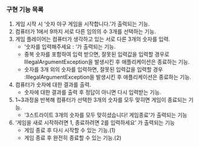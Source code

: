 ### 구현 기능 목록

1. 게임 시작 시 ‘숫자 야구 게임을 시작합니다.’가 출력되는 기능.
2. 컴퓨터가 1에서 9까지 서로 다른 임의의 수 3개를 선택하는 기능.
3. 게임 플레이어는 컴퓨터가 생각하고 있는 서로 다른 3개의 숫자를 입력.
    - ‘숫자를 입력해주세요 : ‘가 출력되는 기능.
    - 중복 숫자를 포함하여 입력 받으면, 잘못된 입력값을 입력할 경우로 IllegalArgumentException을 발생시킨 후 애플리케이션은 종료하는 기능.
    - 숫자를 3개 외의 숫자를 입력하면, 잘못된 입력값을 입력할 경우 :IllegalArgumentException을 발생시킨 후 애플리케이션은 종료하는 기능.
4. 컴퓨터가 숫자에 대한 결과를 출력.
    - 숫자에 대한 결과를 출력 후 정답이 아니면 다시 입력받는 기능.
5. 1~3과정을 반복해 컴퓨터가 선택한 3개의 숫자를 모두 맞히면 게임이 종료되는 기능.
    - '3스트라이트 3개의 숫자를 모두 맞히셨습니다! 게임종료'가 출력되는 기능
6. ‘게임을 새로 시작하려면 1, 종료하려면 2를 입력하세요’ 가 출력되는 기능
    - 게임 종료 후 다시 시작할 수 있는 기능.(1)
    - 게임 종료 후 완전히 종료할 수 있는 기능.(2)

            
